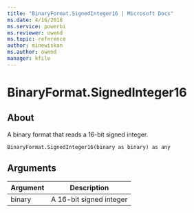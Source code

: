 ```yaml
---
title: "BinaryFormat.SignedInteger16 | Microsoft Docs"
ms.date: 4/16/2018
ms.service: powerbi
ms.reviewer: owend
ms.topic: reference
author: minewiskan
ms.author: owend
manager: kfile
---
```

# BinaryFormat.SignedInteger16

  
## About  
A binary format that reads a 16-bit signed integer.  
  
```  
BinaryFormat.SignedInteger16(binary as binary) as any  
```  
  
## Arguments  
  
|Argument|Description|  
|------------|---------------|  
|binary|A 16-bit signed integer|  
  

